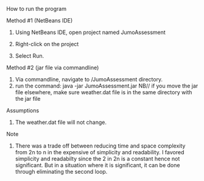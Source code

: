 How to run the program

Method #1 (NetBeans IDE)
1. Using NetBeans IDE, open project named JumoAssessment

2. Right-click on the project 

3. Select Run.


Method #2 (jar file via commandline)
1. Via commandline, navigate to /JumoAssessment directory.
2. run the command: java -jar JumoAssessment.jar
NB// if you move the jar file elsewhere, make sure weather.dat file is in the same directory with the jar file

Assumptions

1. The weather.dat file will not change.



Note
1. There was a trade off between reducing time and space complexity from 2n to n in 
   the expensive of simplicity and readability. I favored simplicity and readabilty 
   since the 2 in 2n is a constant hence not significant. But in a situation where it is significant, 
   it can be done through eliminating the second loop.
